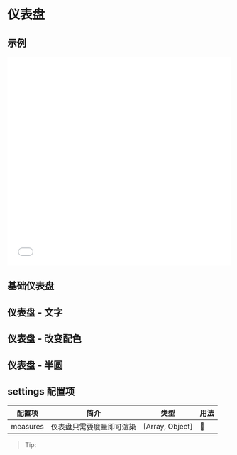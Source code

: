 # 仪表盘

## 示例

<iframe width="100%" height="470" src="//jsfiddle.net/vecharts/rqtLxsf2/embedded/result,html,js/?bodyColor=fff" allowfullscreen="allowfullscreen" frameborder="0"></iframe>

## 基础仪表盘

<vuep template="#basicGuage" :options="{ theme: 'vue', lineNumbers: false }"></vuep>

<script v-pre type="text/x-template" id="basicGuage">
<template>
  <ve-gauge-chart :data="chartData" />
</template>

<script>
  module.exports = {
    created () {
      this.chartData = {
        measures: [{
          name: '业务指标',
          data: [
            {
              name: '完成率',
              value: (Math.random() * 100).toFixed(2) - 0
            }
          ]
        }]
      }
    }
  }
</script>

## 仪表盘 - 文字

<vuep template="#fontGuage" :options="{ theme: 'vue', lineNumbers: false }"></vuep>

<script v-pre type="text/x-template" id="fontGuage">
<template>
  <ve-gauge-chart :data="chartData" :settings="chartSettings" />
</template>

<script>
  module.exports = {
    created () {
      this.chartData = {
        measures: [{
          name: '业务指标',
          data: [
            {
              name: '完成率',
              value: (Math.random() * 100).toFixed(2) - 0
            }
          ]
        }]
      }
      this.chartSettings = {
        axisLabel: {
          formatter: (e) => {
            switch (e + '') {
              case '20':
                return '低'
              case '50':
                return '中'
              case '80':
                return '高'
            }
          }
        }
      }
    }
  }
</script>

## 仪表盘 - 改变配色

<vuep template="#colorGuage" :options="{ theme: 'vue', lineNumbers: false }"></vuep>

<script v-pre type="text/x-template" id="colorGuage">
<template>
  <ve-gauge-chart :data="chartData" :settings="chartSettings" />
</template>

<script>
  module.exports = {
    created () {
      this.chartData = {
        measures: [{
          name: '业务指标',
          data: [
            {
              name: '完成率',
              value: (Math.random() * 100).toFixed(2) - 0
            }
          ]
        }]
      }
      this.chartSettings = {
        axisLine: {
          lineStyle: {
            color: [
              [0.2, '#5282e4'],
              [0.8, '#ffd600'],
              [1, '#f35352']
            ]
          }
        }
      }
    }
  }
</script>

## 仪表盘 - 半圆

<vuep template="#semicircleGuage" :options="{ theme: 'vue', lineNumbers: false }"></vuep>

<script v-pre type="text/x-template" id="semicircleGuage">
<template>
  <ve-gauge-chart :data="chartData" :settings="chartSettings" />
</template>

<script>
  module.exports = {
    created () {
      this.chartData = {
        measures: [{
          name: '业务指标',
          data: [
            {
              name: '完成率',
              value: (Math.random() * 100).toFixed(2) - 0
            }
          ]
        }]
      }
      this.chartSettings = {
        startAngle: 180,
        endAngle: 0
      }
    }
  }
</script>

## settings 配置项

| 配置项 | 简介 | 类型 | 用法 |
| --- | --- | --- | --- |
| measures | 仪表盘只需要度量即可渲染 | [Array, Object] |  | 

> Tip: 